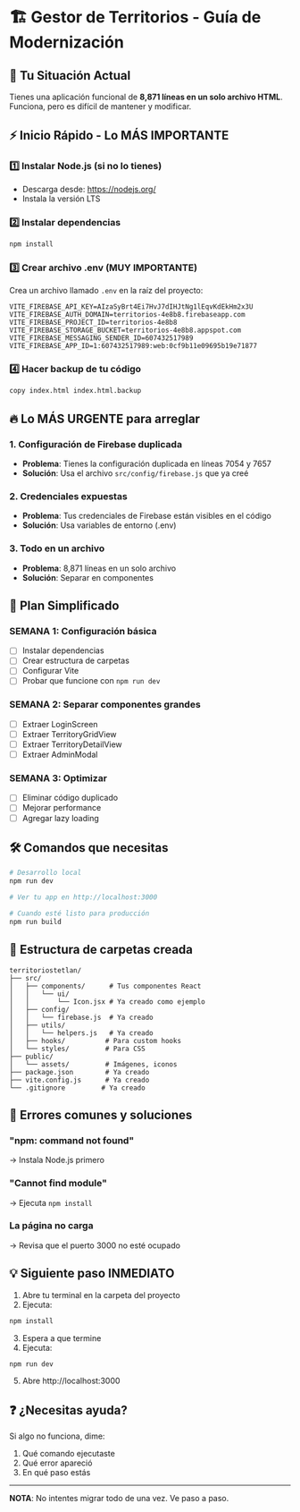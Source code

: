 # 🏗️ Gestor de Territorios - Guía de Modernización

## 🎯 Tu Situación Actual

Tienes una aplicación funcional de **8,871 líneas en un solo archivo HTML**. Funciona, pero es difícil de mantener y modificar.

## ⚡ Inicio Rápido - Lo MÁS IMPORTANTE

### 1️⃣ **Instalar Node.js** (si no lo tienes)
- Descarga desde: https://nodejs.org/
- Instala la versión LTS

### 2️⃣ **Instalar dependencias**
```bash
npm install
```

### 3️⃣ **Crear archivo .env** (MUY IMPORTANTE)
Crea un archivo llamado `.env` en la raíz del proyecto:
```
VITE_FIREBASE_API_KEY=AIzaSyBrt4Ei7HvJ7dIHJtNg1lEqvKdEkHm2x3U
VITE_FIREBASE_AUTH_DOMAIN=territorios-4e8b8.firebaseapp.com
VITE_FIREBASE_PROJECT_ID=territorios-4e8b8
VITE_FIREBASE_STORAGE_BUCKET=territorios-4e8b8.appspot.com
VITE_FIREBASE_MESSAGING_SENDER_ID=607432517989
VITE_FIREBASE_APP_ID=1:607432517989:web:0cf9b11e09695b19e71877
```

### 4️⃣ **Hacer backup de tu código**
```bash
copy index.html index.html.backup
```

## 🔥 Lo MÁS URGENTE para arreglar

### 1. **Configuración de Firebase duplicada**
- **Problema**: Tienes la configuración duplicada en líneas 7054 y 7657
- **Solución**: Usa el archivo `src/config/firebase.js` que ya creé

### 2. **Credenciales expuestas**
- **Problema**: Tus credenciales de Firebase están visibles en el código
- **Solución**: Usa variables de entorno (.env)

### 3. **Todo en un archivo**
- **Problema**: 8,871 líneas en un solo archivo
- **Solución**: Separar en componentes

## 📝 Plan Simplificado

### SEMANA 1: Configuración básica
- [ ] Instalar dependencias
- [ ] Crear estructura de carpetas
- [ ] Configurar Vite
- [ ] Probar que funcione con `npm run dev`

### SEMANA 2: Separar componentes grandes
- [ ] Extraer LoginScreen
- [ ] Extraer TerritoryGridView
- [ ] Extraer TerritoryDetailView
- [ ] Extraer AdminModal

### SEMANA 3: Optimizar
- [ ] Eliminar código duplicado
- [ ] Mejorar performance
- [ ] Agregar lazy loading

## 🛠️ Comandos que necesitas

```bash
# Desarrollo local
npm run dev

# Ver tu app en http://localhost:3000

# Cuando esté listo para producción
npm run build
```

## 📁 Estructura de carpetas creada

```
territoriostetlan/
├── src/
│   ├── components/      # Tus componentes React
│   │   └── ui/         
│   │       └── Icon.jsx # Ya creado como ejemplo
│   ├── config/         
│   │   └── firebase.js  # Ya creado
│   ├── utils/          
│   │   └── helpers.js   # Ya creado
│   ├── hooks/          # Para custom hooks
│   └── styles/         # Para CSS
├── public/             
│   └── assets/         # Imágenes, iconos
├── package.json        # Ya creado
├── vite.config.js      # Ya creado
└── .gitignore         # Ya creado
```

## 🚨 Errores comunes y soluciones

### "npm: command not found"
→ Instala Node.js primero

### "Cannot find module"
→ Ejecuta `npm install`

### La página no carga
→ Revisa que el puerto 3000 no esté ocupado

## 💡 Siguiente paso INMEDIATO

1. Abre tu terminal en la carpeta del proyecto
2. Ejecuta:
```bash
npm install
```
3. Espera a que termine
4. Ejecuta:
```bash
npm run dev
```
5. Abre http://localhost:3000

## ❓ ¿Necesitas ayuda?

Si algo no funciona, dime:
1. Qué comando ejecutaste
2. Qué error apareció
3. En qué paso estás

---

**NOTA**: No intentes migrar todo de una vez. Ve paso a paso. 